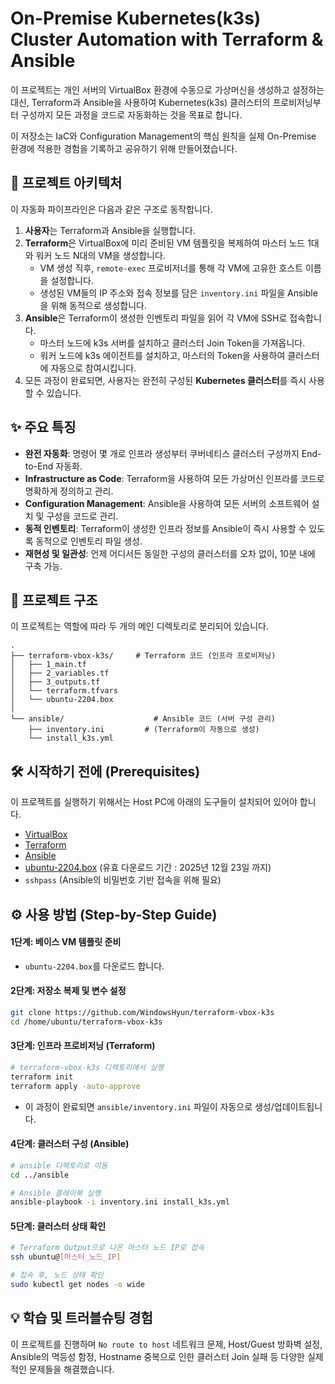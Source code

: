 # On-Premise Kubernetes(k3s) Cluster Automation with Terraform & Ansible

이 프로젝트는 개인 서버의 VirtualBox 환경에 수동으로 가상머신을 생성하고 설정하는 대신, Terraform과 Ansible을 사용하여 Kubernetes(k3s) 클러스터의 프로비저닝부터 구성까지 모든 과정을 코드로 자동화하는 것을 목표로 합니다.

이 저장소는 IaC와 Configuration Management의 핵심 원칙을 실제 On-Premise 환경에 적용한 경험을 기록하고 공유하기 위해 만들어졌습니다.

## 🚀 프로젝트 아키텍처

이 자동화 파이프라인은 다음과 같은 구조로 동작합니다.

1.  **사용자**는 Terraform과 Ansible을 실행합니다.
2.  **Terraform**은 VirtualBox에 미리 준비된 VM 템플릿을 복제하여 마스터 노드 1대와 워커 노드 N대의 VM을 생성합니다.
    - VM 생성 직후, `remote-exec` 프로비저너를 통해 각 VM에 고유한 호스트 이름을 설정합니다.
    - 생성된 VM들의 IP 주소와 접속 정보를 담은 `inventory.ini` 파일을 Ansible을 위해 동적으로 생성합니다.
3.  **Ansible**은 Terraform이 생성한 인벤토리 파일을 읽어 각 VM에 SSH로 접속합니다.
    - 마스터 노드에 k3s 서버를 설치하고 클러스터 Join Token을 가져옵니다.
    - 워커 노드에 k3s 에이전트를 설치하고, 마스터의 Token을 사용하여 클러스터에 자동으로 참여시킵니다.
4.  모든 과정이 완료되면, 사용자는 완전히 구성된 **Kubernetes 클러스터**를 즉시 사용할 수 있습니다.

## ✨ 주요 특징

- **완전 자동화**: 명령어 몇 개로 인프라 생성부터 쿠버네티스 클러스터 구성까지 End-to-End 자동화.
- **Infrastructure as Code**: Terraform을 사용하여 모든 가상머신 인프라를 코드로 명확하게 정의하고 관리.
- **Configuration Management**: Ansible을 사용하여 모든 서버의 소프트웨어 설치 및 구성을 코드로 관리.
- **동적 인벤토리**: Terraform이 생성한 인프라 정보를 Ansible이 즉시 사용할 수 있도록 동적으로 인벤토리 파일 생성.
- **재현성 및 일관성**: 언제 어디서든 동일한 구성의 클러스터를 오차 없이, 10분 내에 구축 가능.

## 📁 프로젝트 구조

이 프로젝트는 역할에 따라 두 개의 메인 디렉토리로 분리되어 있습니다.

```
.
├── terraform-vbox-k3s/     # Terraform 코드 (인프라 프로비저닝)
│   ├── 1_main.tf
│   ├── 2_variables.tf
│   ├── 3_outputs.tf
│   └── terraform.tfvars
│   └── ubuntu-2204.box
│
└── ansible/                    # Ansible 코드 (서버 구성 관리)
    ├── inventory.ini         # (Terraform이 자동으로 생성)
    └── install_k3s.yml
```

## 🛠️ 시작하기 전에 (Prerequisites)

이 프로젝트를 실행하기 위해서는 Host PC에 아래의 도구들이 설치되어 있어야 합니다.

- [VirtualBox](https://www.virtualbox.org/wiki/Downloads)
- [Terraform](https://developer.hashicorp.com/terraform/downloads)
- [Ansible](https://docs.ansible.com/ansible/latest/installation_guide/intro_installation.html)
- [ubuntu-2204.box](https://file.thisisserver.com/share/QwA92XAY) (유효 다운로드 기간 : 2025년 12월 23일 까지)
- `sshpass` (Ansible의 비밀번호 기반 접속을 위해 필요)

## ⚙️ 사용 방법 (Step-by-Step Guide)

#### 1단계: 베이스 VM 템플릿 준비

- `ubuntu-2204.box`를 다운로드 합니다.

#### 2단계: 저장소 복제 및 변수 설정

```bash
git clone https://github.com/WindowsHyun/terraform-vbox-k3s
cd /home/ubuntu/terraform-vbox-k3s
```

#### 3단계: 인프라 프로비저닝 (Terraform)

```bash
# terraform-vbox-k3s 디렉토리에서 실행
terraform init
terraform apply -auto-approve
```

- 이 과정이 완료되면 `ansible/inventory.ini` 파일이 자동으로 생성/업데이트됩니다.

#### 4단계: 클러스터 구성 (Ansible)

```bash
# ansible 디렉토리로 이동
cd ../ansible

# Ansible 플레이북 실행
ansible-playbook -i inventory.ini install_k3s.yml
```

#### 5단계: 클러스터 상태 확인

```bash
# Terraform Output으로 나온 마스터 노드 IP로 접속
ssh ubuntu@[마스터_노드_IP]

# 접속 후, 노드 상태 확인
sudo kubectl get nodes -o wide
```

## 💡 학습 및 트러블슈팅 경험

이 프로젝트를 진행하며 `No route to host` 네트워크 문제, Host/Guest 방화벽 설정, Ansible의 멱등성 함정, Hostname 중복으로 인한 클러스터 Join 실패 등 다양한 실제적인 문제들을 해결했습니다.
